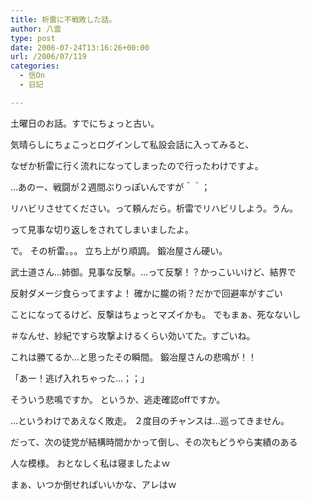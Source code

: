 ```yaml
---
title: 析雷に不戦敗した話。
author: 八雲
type: post
date: 2006-07-24T13:16:26+00:00
url: /2006/07/119
categories:
  - 信On
  - 日記

---
```

土曜日のお話。すでにちょっと古い。

気晴らしにちょこっとログインして私設会話に入ってみると、
  
なぜか析雷に行く流れになってしまったので行ったわけですよ。
  
…あのー、戦闘が２週間ぶりっぽいんですが＾＾；
  
リハビリさせてください。って頼んだら。析雷でリハビリしよう。うん。
  
って見事な切り返しをされてしまいましたよ。

で。 その析雷。。。 立ち上がり順調。 鍛冶屋さん硬い。
  
武士道さん…姉御。見事な反撃。…って反撃！？かっこいいけど、結界で
  
反射ダメージ食らってますよ！ 確かに朧の術？だかで回避率がすごい
  
ことになってるけど、反撃はちょっとマズイかも。 でもまぁ、死なないし
  
＃なんせ、紗紀ですら攻撃よけるくらい効いてた。すごいね。
  
これは勝てるか…と思ったその瞬間。 鍛冶屋さんの悲鳴が！！

「あー！逃げ入れちゃった…；；」

そういう悲鳴ですか。 というか、逃走確認offですか。
  
…というわけであえなく敗走。 ２度目のチャンスは…巡ってきません。
  
だって、次の徒党が結構時間かかって倒し、その次もどうやら実績のある
  
人な模様。 おとなしく私は寝ましたよｗ

まぁ、いつか倒せればいいかな、アレはｗ